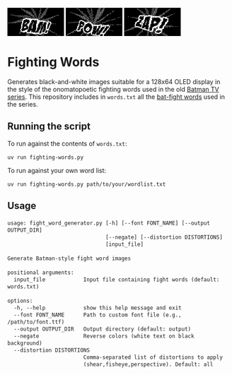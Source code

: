 ![BAM!](./examples/BAM.png)
![POW!](./examples/POW.png)
![ZAP!](./examples/ZAP.png)

# Fighting Words

Generates black-and-white images suitable for a 128x64 OLED display in the style of the onomatopoetic fighting words used in the old [Batman TV series]. This repository includes in `words.txt` all the [bat-fight words] used in the series.

[batman tv series]: https://en.wikipedia.org/wiki/Batman_(TV_series)
[bat-fight words]: https://www.66batmania.com/trivia/bat-fight-words/
[badaboom]: https://blambot.com/collections/sound-effect-fonts/products/badaboom

## Running the script

To run against the contents of `words.txt`:

```
uv run fighting-words.py
```

To run against your own word list:

```
uv run fighting-words.py path/to/your/wordlist.txt
```

## Usage

```
usage: fight_word_generator.py [-h] [--font FONT_NAME] [--output OUTPUT_DIR]
                               [--negate] [--distortion DISTORTIONS]
                               [input_file]

Generate Batman-style fight word images

positional arguments:
  input_file            Input file containing fight words (default: words.txt)

options:
  -h, --help            show this help message and exit
  --font FONT_NAME      Path to custom font file (e.g., /path/to/font.ttf)
  --output OUTPUT_DIR   Output directory (default: output)
  --negate              Reverse colors (white text on black background)
  --distortion DISTORTIONS
                        Comma-separated list of distortions to apply
                        (shear,fisheye,perspective). Default: all
```
